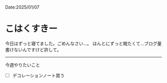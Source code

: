 Date:2025/01/07
# こはくすきー

今日はずっと寝てました。ごめんなさい…。
ほんとにずっと眠たくて…ブログ量書けないんですけど許して。

----

今週やりたいこと
- [ ] デコレーションノート買う